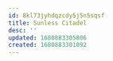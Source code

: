 ```yaml
---
id: 8kl73jyhdqzcdy5j5n5sqsf
title: Sunless Citadel
desc: ''
updated: 1680883305806
created: 1680883301092
---
```

